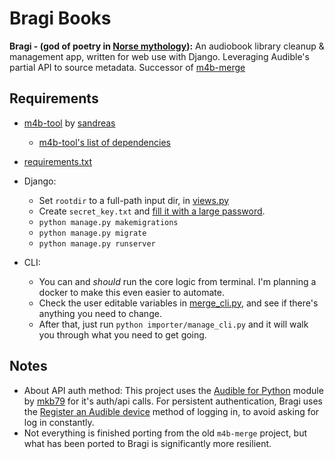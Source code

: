 # Bragi Books
**Bragi - (god of poetry in [Norse mythology](https://en.wikipedia.org/wiki/Bragi)):**
An audiobook library cleanup & management app, written for web use with Django. Leveraging Audible's partial API to source metadata.
Successor of [m4b-merge](https://github.com/djdembeck/m4b-merge)

## Requirements
- [m4b-tool](https://github.com/sandreas/m4b-tool) by [sandreas](https://github.com/sandreas)
    - [m4b-tool's list of dependencies](https://github.com/sandreas/m4b-tool#ubuntu)
- [requirements.txt](requirements.txt)

- Django:
  - Set `rootdir` to a full-path input dir, in [views.py](importer/views.py)
  - Create `secret_key.txt` and [fill it with a large password](https://docs.djangoproject.com/en/3.2/ref/settings/#std:setting-SECRET_KEY).
  - `python manage.py makemigrations`
  - `python manage.py migrate`
  - `python manage.py runserver`

- CLI:
  - You can and _should_ run the core logic from terminal. I'm planning a docker to make this even easier to automate.
  - Check the user editable variables in [merge_cli.py](importer/merge_cli.py), and see if there's anything you need to change.
  - After that, just run `python importer/manage_cli.py` and it will walk you through what you need to get going.

## Notes
- About API auth method: This project uses the [Audible for Python](https://github.com/mkb79/Audible) module by [mkb79](https://github.com/mkb79) for it's auth/api calls. For persistent authentication, Bragi uses the [Register an Audible device](https://audible.readthedocs.io/en/latest/auth/register.html) method of logging in, to avoid asking for log in constantly.
- Not everything is finished porting from the old `m4b-merge` project, but what has been ported to Bragi is significantly more resilient.
